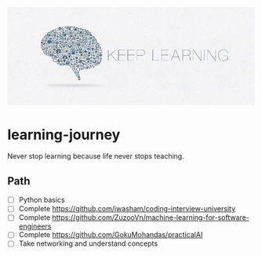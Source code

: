 ![](https://github.com/arnetraff/learning-journey/raw/master/687474703a2f2f692e696d6775722e636f6d2f5245514b3056552e6a7067.jpg)
      

# learning-journey
Never stop learning because life never stops teaching.

## Path

- [ ] Python basics
- [ ] Complete https://github.com/jwasham/coding-interview-university
- [ ] Complete https://github.com/ZuzooVn/machine-learning-for-software-engineers
- [ ] Complete https://github.com/GokuMohandas/practicalAI
- [ ] Take networking and understand concepts
